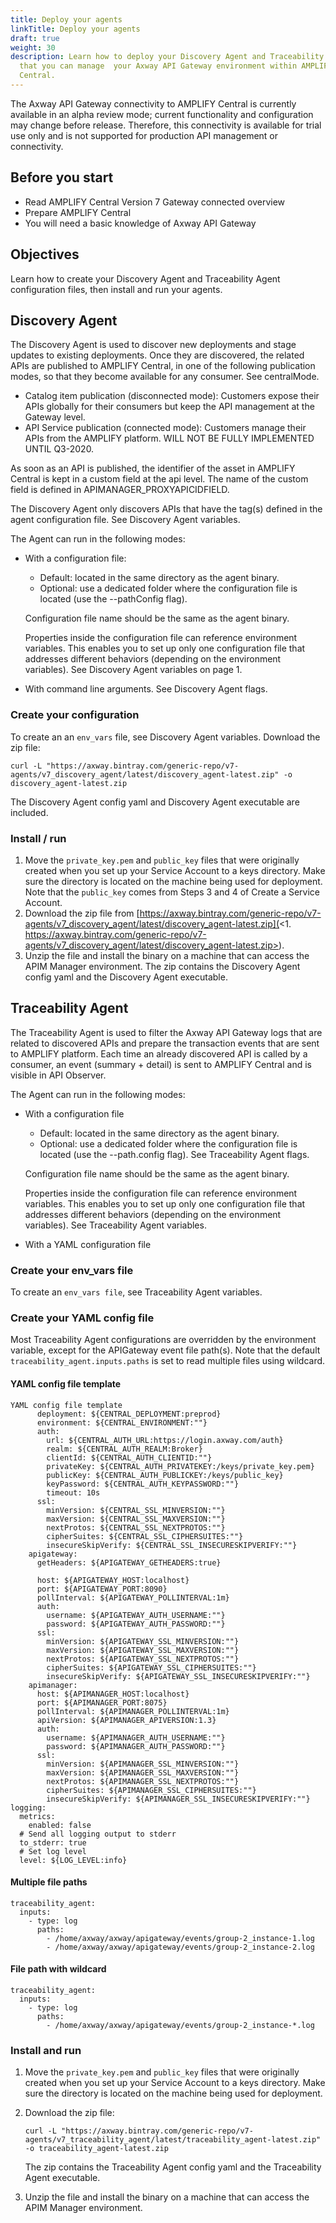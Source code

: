 ```yaml
---
title: Deploy your agents
linkTitle: Deploy your agents
draft: true
weight: 30
description: Learn how to deploy your Discovery Agent and Traceability Agent so
  that you can manage  your Axway API Gateway environment within AMPLIFY
  Central.
---
```

The Axway API Gateway connectivity to AMPLIFY Central is currently available in an alpha review mode; current functionality and configuration may change before release.   Therefore, this connectivity is available for trial use only and is not supported for production API management or connectivity.

## Before you start

* Read AMPLIFY Central Version 7 Gateway connected overview
* Prepare AMPLIFY Central
* You will need a basic knowledge of Axway API Gateway

## Objectives

Learn how to create your Discovery Agent and Traceability Agent configuration files, then install and run your agents.

## Discovery Agent

The Discovery Agent is used to discover new deployments and stage updates to existing deployments. Once they are discovered, the related APIs are published to AMPLIFY Central, in one of the following publication modes, so that they become available for any consumer. See centralMode.

* Catalog item publication (disconnected mode): Customers  expose their APIs globally for their consumers but keep the API management at the Gateway level.
* API Service publication (connected mode): Customers manage their APIs from the AMPLIFY platform. WILL NOT BE FULLY IMPLEMENTED UNTIL Q3-2020.

As soon as an API is published, the identifier of the asset in AMPLIFY Central is kept in a custom field at the api level. The name of the custom field is defined in APIMANAGER_PROXYAPICIDFIELD.

The Discovery Agent only discovers APIs that have the tag(s) defined in the agent configuration file. See Discovery Agent variables.

The Agent can run in the following modes:

* With a configuration file:

    * Default: located in the same directory as the agent binary.
    * Optional: use a dedicated folder where the configuration file is located (use the --pathConfig flag).

    Configuration file name should be the same as the agent binary.

    Properties inside the configuration file can reference environment variables. This enables you to set up only one configuration file that addresses different behaviors (depending on the environment variables). See Discovery Agent variables on page 1.
* With command line arguments. See Discovery Agent flags.

### Create your configuration

To create an  an `env_vars` file, see Discovery Agent variables. Download the zip file:

```
curl -L "https://axway.bintray.com/generic-repo/v7-agents/v7_discovery_agent/latest/discovery_agent-latest.zip" -o discovery_agent-latest.zip
```

 The Discovery Agent config yaml and Discovery Agent executable are included.

### Install / run

1. Move the `private_key.pem` and `public_key` files that were originally created when you set up your Service Account to a keys directory. Make sure the directory is located on the machine being used for deployment. Note that the `public_key` comes from Steps 3 and 4 of Create a Service Account.
2. Download the zip file from [https://axway.bintray.com/generic-repo/v7-agents/v7_discovery_agent/latest/discovery_agent-latest.zip](<1. https://axway.bintray.com/generic-repo/v7-agents/v7_discovery_agent/latest/discovery_agent-latest.zip>).
3. Unzip the file and install the binary on a machine that can access the APIM Manager environment.  The zip contains the Discovery Agent config yaml and the Discovery Agent executable.

## Traceability Agent

The Traceability Agent is used to filter the Axway API Gateway logs that are related to discovered APIs and prepare the transaction events that are sent to AMPLIFY platform. Each time an already discovered API is called by a consumer, an event (summary + detail) is sent to AMPLIFY Central and is visible in API Observer.

The Agent can run in the following modes:

* With a configuration file

    * Default: located in the same directory as the agent binary.
    * Optional: use a dedicated folder where the configuration file is located (use the --path.config flag). See Traceability Agent flags.

    Configuration file name should be the same as the agent binary.

    Properties inside the configuration file can reference environment variables. This enables you to set up only one configuration file that addresses different behaviors (depending on the environment variables). See Traceability Agent variables.
* With a YAML configuration file

### Create your env_vars file

To create an `env_vars file`, see Traceability Agent variables.

### Create your YAML config file

Most Traceability Agent configurations are overridden by the environment variable, except for the APIGateway event file path(s). Note that the default `traceability_agent.inputs.paths` is set to read multiple files using wildcard.

#### YAML config file template

```
YAML config file template
      deployment: ${CENTRAL_DEPLOYMENT:preprod}
      environment: ${CENTRAL_ENVIRONMENT:""}
      auth:
        url: ${CENTRAL_AUTH_URL:https://login.axway.com/auth}
        realm: ${CENTRAL_AUTH_REALM:Broker}
        clientId: ${CENTRAL_AUTH_CLIENTID:""}
        privateKey: ${CENTRAL_AUTH_PRIVATEKEY:/keys/private_key.pem}
        publicKey: ${CENTRAL_AUTH_PUBLICKEY:/keys/public_key}
        keyPassword: ${CENTRAL_AUTH_KEYPASSWORD:""}
        timeout: 10s
      ssl:
        minVersion: ${CENTRAL_SSL_MINVERSION:""}
        maxVersion: ${CENTRAL_SSL_MAXVERSION:""}
        nextProtos: ${CENTRAL_SSL_NEXTPROTOS:""}
        cipherSuites: ${CENTRAL_SSL_CIPHERSUITES:""}
        insecureSkipVerify: ${CENTRAL_SSL_INSECURESKIPVERIFY:""}
    apigateway:
      getHeaders: ${APIGATEWAY_GETHEADERS:true}

      host: ${APIGATEWAY_HOST:localhost}
      port: ${APIGATEWAY_PORT:8090}
      pollInterval: ${APIGATEWAY_POLLINTERVAL:1m}
      auth:
        username: ${APIGATEWAY_AUTH_USERNAME:""}
        password: ${APIGATEWAY_AUTH_PASSWORD:""}
      ssl:
        minVersion: ${APIGATEWAY_SSL_MINVERSION:""}
        maxVersion: ${APIGATEWAY_SSL_MAXVERSION:""}
        nextProtos: ${APIGATEWAY_SSL_NEXTPROTOS:""}
        cipherSuites: ${APIGATEWAY_SSL_CIPHERSUITES:""}
        insecureSkipVerify: ${APIGATEWAY_SSL_INSECURESKIPVERIFY:""}
    apimanager:
      host: ${APIMANAGER_HOST:localhost}
      port: ${APIMANAGER_PORT:8075}
      pollInterval: ${APIMANAGER_POLLINTERVAL:1m}
      apiVersion: ${APIMANAGER_APIVERSION:1.3}
      auth:
        username: ${APIMANAGER_AUTH_USERNAME:""}
        password: ${APIMANAGER_AUTH_PASSWORD:""}
      ssl:
        minVersion: ${APIMANAGER_SSL_MINVERSION:""}
        maxVersion: ${APIMANAGER_SSL_MAXVERSION:""}
        nextProtos: ${APIMANAGER_SSL_NEXTPROTOS:""}
        cipherSuites: ${APIMANAGER_SSL_CIPHERSUITES:""}
        insecureSkipVerify: ${APIMANAGER_SSL_INSECURESKIPVERIFY:""}
logging:
  metrics:
    enabled: false
  # Send all logging output to stderr
  to_stderr: true
  # Set log level
  level: ${LOG_LEVEL:info} 
```

#### Multiple file paths

```
traceability_agent:
  inputs:
    - type: log
      paths:
        - /home/axway/axway/apigateway/events/group-2_instance-1.log
        - /home/axway/axway/apigateway/events/group-2_instance-2.log
```

#### File path with wildcard

```
traceability_agent:
  inputs:
    - type: log
      paths:
        - /home/axway/axway/apigateway/events/group-2_instance-*.log
```

### Install and run

1. Move the `private_key.pem` and `public_key` files that were originally created when you set up your Service Account to a keys directory. Make sure the directory is located on the machine being used for deployment.
2. Download the zip file:

   ```
   curl -L "https://axway.bintray.com/generic-repo/v7-agents/v7_traceability_agent/latest/traceability_agent-latest.zip" -o traceability_agent-latest.zip
   ```

   The zip contains the Traceability Agent config yaml and the Traceability Agent executable.
3. Unzip the file and install the binary on a machine that can access the APIM Manager environment.

